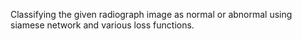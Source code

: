 Classifying the given radiograph image as normal or abnormal using siamese network and various loss functions.
